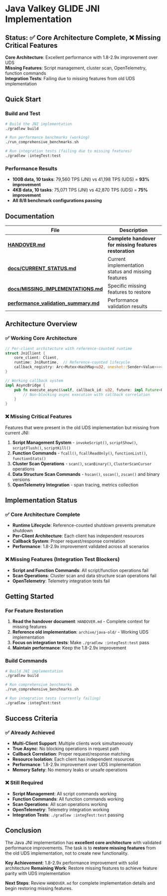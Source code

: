# Java Valkey GLIDE JNI Implementation

## Status: ✅ Core Architecture Complete, ❌ Missing Critical Features

**Core Architecture**: Excellent performance with 1.8-2.9x improvement over UDS  
**Missing Features**: Script management, cluster scan, OpenTelemetry, function commands  
**Integration Tests**: Failing due to missing features from old UDS implementation  

## Quick Start

### Build and Test
```bash
# Build the JNI implementation
./gradlew build

# Run performance benchmarks (working)
./run_comprehensive_benchmarks.sh

# Run integration tests (failing due to missing features)
./gradlew :integTest:test
```

### Performance Results
- **100B data, 10 tasks**: 79,560 TPS (JNI) vs 41,198 TPS (UDS) = **93% improvement**
- **4KB data, 10 tasks**: 75,071 TPS (JNI) vs 42,870 TPS (UDS) = **75% improvement**
- **All 8/8 benchmark configurations passing**

## Documentation

| File | Description |
|------|-------------|
| **[HANDOVER.md](HANDOVER.md)** | **Complete handover for missing features restoration** |
| **[docs/CURRENT_STATUS.md](docs/CURRENT_STATUS.md)** | Current implementation status and missing features |
| **[docs/MISSING_IMPLEMENTATIONS.md](docs/MISSING_IMPLEMENTATIONS.md)** | Specific missing features to restore |
| **[performance_validation_summary.md](performance_validation_summary.md)** | Performance validation results |

## Architecture Overview

### ✅ Working Core Architecture
```rust
// Per-client architecture with reference-counted runtime
struct JniClient {
    core_client: Client,
    runtime: JniRuntime,  // Reference-counted lifecycle
    callback_registry: Arc<Mutex<HashMap<u32, oneshot::Sender<Value>>>>,
}

// Working callback system
impl AsyncBridge {
    pub fn execute_async(&self, callback_id: u32, future: impl Future<Output = Value>) {
        // Non-blocking async execution with callback correlation
    }
}
```

### ❌ Missing Critical Features

Features that were present in the old UDS implementation but missing from current JNI:

1. **Script Management System** - `invokeScript()`, `scriptShow()`, `scriptFlush()`, `scriptKill()`
2. **Function Commands** - `fcall()`, `fcallReadOnly()`, `functionList()`, `functionStats()`
3. **Cluster Scan Operations** - `scan()`, `scanBinary()`, `ClusterScanCursor` operations
4. **Data Structure Scan Commands** - `hscan()`, `sscan()`, `zscan()` and binary versions
5. **OpenTelemetry Integration** - span tracing, metrics collection

## Implementation Status

### ✅ Core Architecture Complete
- **Runtime Lifecycle**: Reference-counted shutdown prevents premature shutdown
- **Per-Client Architecture**: Each client has independent resources
- **Callback System**: Proper request/response correlation
- **Performance**: 1.8-2.9x improvement validated across all scenarios

### ❌ Missing Features (Integration Test Blockers)
- **Script and Function Commands**: All script/function operations fail
- **Scan Operations**: Cluster scan and data structure scan operations fail
- **OpenTelemetry**: Telemetry integration tests fail

## Getting Started

### For Feature Restoration
1. **Read the handover document**: `HANDOVER.md` - Complete context for missing features
2. **Reference old implementation**: `archive/java-old/` - Working UDS implementation
3. **Focus on integration tests**: Make `./gradlew :integTest:test` pass
4. **Maintain performance**: Keep the 1.8-2.9x improvement

### Build Commands
```bash
# Build JNI implementation
./gradlew build

# Run comprehensive benchmarks
./run_comprehensive_benchmarks.sh

# Run integration tests (currently failing)
./gradlew :integTest:test
```

## Success Criteria

### ✅ Already Achieved
- **Multi-Client Support**: Multiple clients work simultaneously
- **True Async**: No blocking operations in request path
- **Callback Correlation**: Proper request/response matching
- **Resource Isolation**: Each client has independent resources
- **Performance**: 1.8-2.9x improvement over UDS implementation
- **Memory Safety**: No memory leaks or unsafe operations

### ❌ Still Required
- **Script Management**: All script commands working
- **Function Commands**: All function commands working
- **Scan Operations**: All scan operations working
- **OpenTelemetry**: Telemetry integration working
- **Integration Tests**: `./gradlew :integTest:test` passing

## Conclusion

The Java JNI implementation has **excellent core architecture** with validated performance improvements. The task is to **restore missing features** from the old UDS implementation, not to create new functionality.

**Key Achievement**: 1.8-2.9x performance improvement with solid architecture
**Remaining Work**: Restore missing features to achieve feature parity with UDS implementation

**Next Steps**: Review `HANDOVER.md` for complete implementation details and begin restoring missing features.